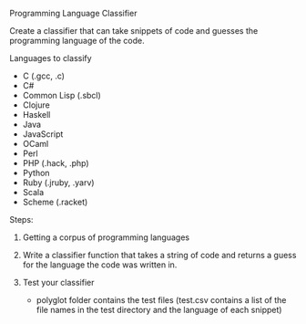 Programming Language Classifier

Create a classifier that can take snippets of code and guesses the programming language of the code.

Languages to classify
- C (.gcc, .c)
- C#
- Common Lisp (.sbcl)
- Clojure
- Haskell
- Java
- JavaScript
- OCaml
- Perl
- PHP (.hack, .php)
- Python
- Ruby (.jruby, .yarv)
- Scala
- Scheme (.racket)

Steps:

1. Getting a corpus of programming languages

2. Write a classifier function that takes a string of code and returns a guess for the language the code was written in.
3. Test your classifier
      - polyglot folder contains the test files (test.csv contains a list of the file names in the test directory and the language of each snippet)
